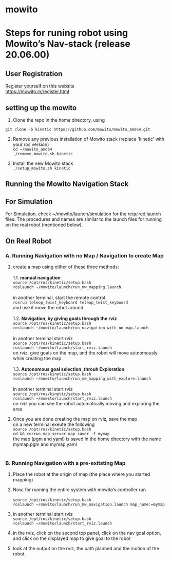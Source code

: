 # mowito

# Steps for runing robot using  Mowito’s Nav-stack (release 20.06.00)

## User Registration
Register yourself on this website <br>
https://mowito.in/register.html <br>
  

## setting up the mowito

1. Clone the repo in the home directory, using <br>

`git clone -b kinetic https://github.com/mowito/mowito_amd64.git`<br>


2. Remove any previous installation of Mowito stack (replace 'kinetic' with your ros version)<br>
`cd ~/mowito_amd64`<br>
`./remove_mowito.sh kinetic`
 
3. Install the new Mowito stack<br>
`./setup_mowito.sh kinetic`
	
## Running the Mowito Navigation Stack

## For Simulation

For Simulation, check ~/mowito/launch/simulation for the required launch files. The procedures and names are similar to the launch files for running on the real robot (mentioned below). 

## On Real Robot

### A. Running Navigation with no Map / Navigation to create Map

1. create a map using either of these three methods:<br><br>
1.1. **manual navigation**<br>
`source /opt/ros/kinetic/setup.bash`<br>
`roslaunch ~/mowito/launch/run_mw_mapping.launch`<br><br>
in another terminal, start the remote control<br>
`rosrun teleop_twist_keyboard teleop_twist_keyboard`<br>
and use it move the robot around<br><br>
1.2. **Navigation, by giving goals through the rviz**<br>
`source /opt/ros/kinetic/setup.bash`<br>
`roslaunch ~/mowito/launch/run_navigation_with_no_map.launch`<br><br>
in another terminal start rviz<br>
`source /opt/ros/kinetic/setup.bash`<br>
`roslaunch ~/mowito/launch/start_rviz.launch`<br>
on rviz, give goals on the map, and the robot will move autnomously while creating the map<br><br>
1.3. **Autonomous goal selection ,throuh Exploration**<br>
`source /opt/ros/kinetic/setup.bash`<br>
`roslaunch ~/mowito/launch/run_mw_mapping_with_explore.launch`<br><br>
in another terminal start rviz<br>
`source /opt/ros/kinetic/setup.bash`<br>
`roslaunch ~/mowito/launch/start_rviz.launch`<br>
on rviz you can see the robot automatically moving and exploring the area<br>

2. Once you are done creating the map on rviz, save the map <br>
on a new terminal exeute the following <br>
`source /opt/ros/kinetic/setup.bash`<br>
`cd && rosrun map_server map_saver -f mymap`<br>
the map (pgm and yaml) is saved  in the home directory with the name mymap.pgm and mymap.yaml<br><br>

### B. Running Navigation  with a pre-exitsting Map


1. Place the robot at the origin of map (the place where you started mapping)<br>
 
2. Now, for running the entire system with mowito’s controller run<br>  
`source /opt/ros/kinetic/setup.bash`<br>
`roslaunch ~/mowito/launch/run_mw_navigation.launch map_name:=mymap`<br>

5. in another terminal start rviz<br>
`source /opt/ros/kinetic/setup.bash`<br>
`roslaunch ~/mowito/launch/start_rviz.launch`<br>

6. in the rviz, click on the second top panel, click on the nav goal option, and click on the displayed map to give goal to the robot<br>

7. look at the output on the rviz, the path planned and the motion of the robot.<br>
